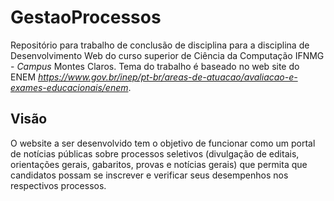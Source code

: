 # GestaoProcessos
Repositório para trabalho de conclusão de disciplina para a disciplina de Desenvolvimento Web do curso superior de Ciência da Computação IFNMG - _Campus_ Montes Claros.
Tema do trabalho é baseado no web site do ENEM _https://www.gov.br/inep/pt-br/areas-de-atuacao/avaliacao-e-exames-educacionais/enem_.

## Visão 
O website a ser desenvolvido tem o objetivo de funcionar como um portal de notícias públicas sobre processos seletivos (divulgação de editais, orientações gerais, gabaritos, provas e notícias gerais) que permita que candidatos possam se inscrever e verificar seus desempenhos nos respectivos processos.
